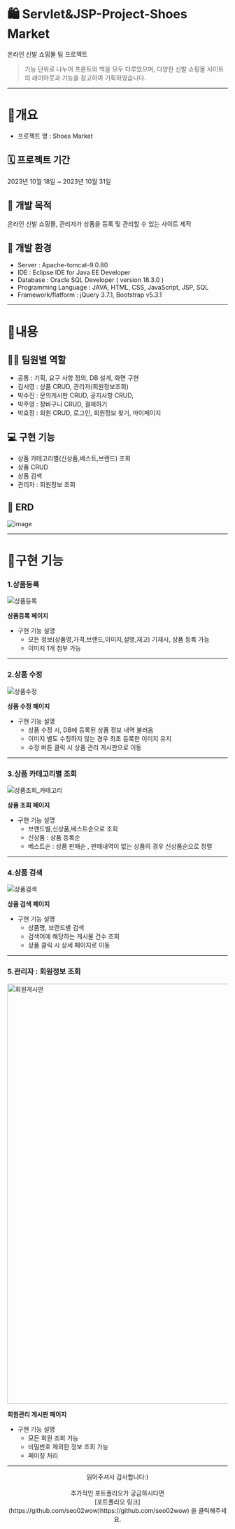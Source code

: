 # 🛍 Servlet&JSP-Project-Shoes Market
온라인 신발 쇼핑몰 팀 프로젝트 

> 기능 단위로 나누어 프론트와 백을 모두 다루었으며, 다양한 신발 쇼핑몰 사이트의 레이아웃과 기능을 참고하여 기획하였습니다.

------------

# 📝개요

* 프로젝트 명 : Shoes Market

## 🗓 프로젝트 기간

2023년 10월 18일 ~ 2023년 10월 31일


## 📢 개발 목적
온라인 신발 쇼핑몰, 관리자가 상품을 등록 및 관리할 수 있는 사이트 제작


## 🎨 개발 환경

  - Server : Apache-tomcat-9.0.80
  - IDE : Eclipse IDE for Java EE Developer
  - Database : Oracle SQL Developer ( version 18.3.0 )
  - Programming Language : JAVA, HTML, CSS, JavaScript, JSP, SQL
  - Framework/flatform : jQuery 3.7.1, Bootstrap v5.3.1


------------

# 📝내용


## 🙋‍♂️‍ 팀원별 역할

  - 공통 : 기획, 요구 사항 정의, DB 설계, 화면 구현
  - 김서영 : 상품 CRUD, 관리자(회원정보조회)
  - 박수진 : 문의게시판 CRUD, 공지사항 CRUD, 
  - 박주영 : 장바구니 CRUD, 결제하기
  - 박효정 : 회원 CRUD, 로그인, 회원정보 찾기, 마이페이지 

## 💻‍ 구현 기능

  - 상품 카테고리별(신상품,베스트,브랜드) 조회
  - 상품 CRUD
  - 상품 검색
  - 관리자 : 회원정보 조회

## 📝 ERD  

![image](https://github.com/seo02wow/Shoes-Market/assets/135966211/6588748d-18d4-478b-b065-b78afca0c80d)



------------

# 📝구현 기능


 <h3>1.상품등록</h3>

![상품등록](https://github.com/seo02wow/Shoes-Market/assets/135966211/020d03e1-a75e-4353-acba-bd823b94dd40)




  **상품등록 페이지**
   
  * 구현 기능 설명
    - 모든 정보(상품명,가격,브랜드,이미지,설명,재고) 기재시, 상품 등록 가능
    - 이미지 1개 첨부 가능<br>

------------

<h3>2.상품 수정</h3>

![상품수정](https://github.com/seo02wow/Shoes-Market/assets/135966211/a225490a-1cbb-49d1-8486-6026e10d4ea7)


  

**상품 수정 페이지**

  * 구현 기능 설명
     - 상품 수정 시, DB에 등록된 상품 정보 내역 불러옴
     - 이미지 별도 수정하지 않는 경우 최초 등록한 이미지 유지
     - 수정 버튼 클릭 시 상품 관리 게시판으로 이동<br>

------------

<h3>3.상품 카테고리별 조회</h3>

![상품조회_카테고리](https://github.com/seo02wow/Shoes-Market/assets/135966211/9583fea5-8107-45cd-91b5-6b5f69c1747b)



**상품 조회 페이지**

  * 구현 기능 설명
     - 브랜드별,신상품,베스트순으로 조회 
     - 신상품 : 상품 등록순
     - 베스트순 : 상품 판매순 , 판매내역이 없는 상품의 경우 신상품순으로 정렬<br>
     
------------

<h3>4.상품 검색</h3>

![상품검색](https://github.com/seo02wow/Shoes-Market/assets/135966211/266a65fd-65a7-4bd6-82db-342a483b071b)


  

**상품 검색 페이지**

  * 구현 기능 설명
     - 상품명, 브랜드별 검색 
     - 검색어에 해당하는 게시물 건수 조회
     - 상품 클릭 시 상세 페이지로 이동<br>

------------

<h3>5.관리자 : 회원정보 조회</h3>

<img width="960" alt="회원게시판" src="https://github.com/seo02wow/Shoes-Market/assets/135966211/c7d1c0d0-8e31-43a0-bc22-da8ecaf4003b">

  <br>

**회원관리 게시판 페이지**

  * 구현 기능 설명
     - 모든 회원 조회 가능
     - 비밀번호 제외한 정보 조회 가능
     - 페이징 처리 <br>

------------
    
<p align="center">
읽어주셔서 감사합니다:)<br><br>
추가적인 포트폴리오가 궁금하시다면 <br>
[포트폴리오 링크](https://github.com/seo02wow)https://github.com/seo02wow) 을 클릭해주세요.
</p>

